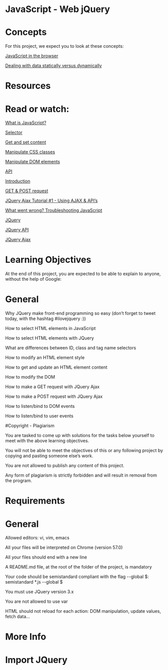 # JavaScript - Web jQuery

# Concepts
  For this project, we expect you to look at these concepts:

  [JavaScript in the browser](https://intranet.alxswe.com/concepts/3)
  
  [Dealing with data statically versus dynamically](https://intranet.alxswe.com/concepts/35)

# Resources
# Read or watch:

[What is JavaScript?](https://intranet.alxswe.com/rltoken/NJ5XM_fzjlBKERHTkdF-uA)

[Selector](https://intranet.alxswe.com/rltoken/wsnVUxEcAzzlCx6ES1qc7g)

[Get and set content](https://intranet.alxswe.com/rltoken/rwtc96sn2_LHToBAd0MIhQ)

[Manipulate CSS classes](https://intranet.alxswe.com/rltoken/IcM5kKVzssU0ibdUo-2gKQ)

[Manipulate DOM elements](https://intranet.alxswe.com/rltoken/ve8UKsZLVw2t27PtWscZfQ)

[API](https://intranet.alxswe.com/rltoken/vKc7XmiHG7HIh3N0Kl_VQw)

[Introduction](https://intranet.alxswe.com/rltoken/QiUwuS_9TXE49D5IVL-ocg)

[GET & POST request](https://intranet.alxswe.com/rltoken/Mbe7uoy0iMAfTVs2Tn4Pzg)

[JQuery Ajax Tutorial #1 - Using AJAX & API’s](https://intranet.alxswe.com/rltoken/gMwyXisSLu-kZicmGA0-LQ)

[What went wrong? Troubleshooting JavaScript](https://intranet.alxswe.com/rltoken/4eYyJr72PO-cohImk93M3w)

[JQuery](https://intranet.alxswe.com/rltoken/HnjBq6jf84S9S-C15Qi0vw)

[JQuery API](https://intranet.alxswe.com/rltoken/jvibhq-8VEdQHNUWKTCI7w)

[JQuery Ajax](https://intranet.alxswe.com/rltoken/rBZyrXxuRuISDfPBzO9Y7Q)

# Learning Objectives
At the end of this project, you are expected to be able to explain to anyone, without the help of Google:

# General

Why JQuery make front-end programming so easy (don’t forget to tweet today, with the hashtag #ilovejquery :))

How to select HTML elements in JavaScript

How to select HTML elements with JQuery

What are differences between ID, class and tag name selectors

How to modify an HTML element style

How to get and update an HTML element content

How to modify the DOM

How to make a GET request with JQuery Ajax

How to make a POST request with JQuery Ajax

How to listen/bind to DOM events

How to listen/bind to user events

#Copyright - Plagiarism

You are tasked to come up with solutions for the tasks below yourself to meet with the above learning objectives.

You will not be able to meet the objectives of this or any following project by copying and pasting someone else’s work.

You are not allowed to publish any content of this project.

Any form of plagiarism is strictly forbidden and will result in removal from the program.

# Requirements
# General

Allowed editors: vi, vim, emacs

All your files will be interpreted on Chrome (version 57.0)

All your files should end with a new line

A README.md file, at the root of the folder of the project, is mandatory

Your code should be semistandard compliant with the flag --global $: semistandard *.js --global $

You must use JQuery version 3.x

You are not allowed to use var

HTML should not reload for each action: DOM manipulation, update values, fetch data…

# More Info
# Import JQuery
